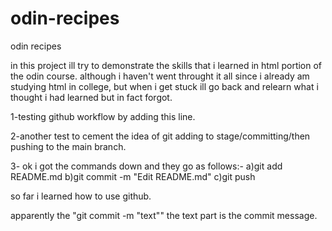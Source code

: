 # odin-recipes
odin recipes

in this project ill try to demonstrate the skills that i learned in html portion of the odin course. although i haven't went throught it all
since i already am studying html in college, but when i get stuck ill go back and relearn what i thought i had learned but in fact forgot.

1-testing github workflow by adding this line.

2-another test to cement the idea of git adding to stage/committing/then pushing to the main branch.

3- ok i got the commands down and they go as follows:-
a)git add README.md
b)git commit -m "Edit README.md"
c)git push

so far i learned how to use github.

apparently the "git commit -m "text"" the text part is the commit message.